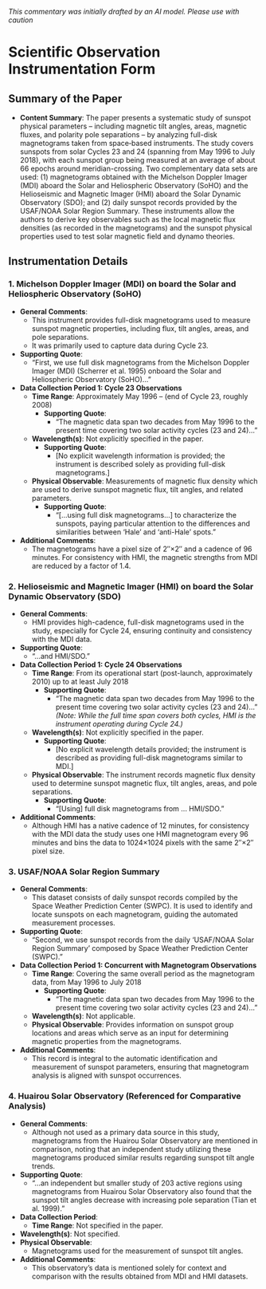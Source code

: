 _This commentary was initially drafted by an AI model. Please use with caution_

# Scientific Observation Instrumentation Form

## Summary of the Paper
- **Content Summary**: The paper presents a systematic study of sunspot physical parameters – including magnetic tilt angles, areas, magnetic fluxes, and polarity pole separations – by analyzing full-disk magnetograms taken from space‐based instruments. The study covers sunspots from solar Cycles 23 and 24 (spanning from May 1996 to July 2018), with each sunspot group being measured at an average of about 66 epochs around meridian-crossing. Two complementary data sets are used: (1) magnetograms obtained with the Michelson Doppler Imager (MDI) aboard the Solar and Heliospheric Observatory (SoHO) and the Helioseismic and Magnetic Imager (HMI) aboard the Solar Dynamic Observatory (SDO); and (2) daily sunspot records provided by the USAF/NOAA Solar Region Summary. These instruments allow the authors to derive key observables such as the local magnetic flux densities (as recorded in the magnetograms) and the sunspot physical properties used to test solar magnetic field and dynamo theories.

## Instrumentation Details

### 1. Michelson Doppler Imager (MDI) on board the Solar and Heliospheric Observatory (SoHO)
- **General Comments**:
   - This instrument provides full-disk magnetograms used to measure sunspot magnetic properties, including flux, tilt angles, areas, and pole separations.
   - It was primarily used to capture data during Cycle 23.
- **Supporting Quote**:  
   - “First, we use full disk magnetograms from the Michelson Doppler Imager (MDI) (Scherrer et al. 1995) onboard the Solar and Heliospheric Observatory (SoHO)...”
- **Data Collection Period 1: Cycle 23 Observations**
   - **Time Range**: Approximately May 1996 – (end of Cycle 23, roughly 2008)
      - **Supporting Quote**:  
         - “The magnetic data span two decades from May 1996 to the present time covering two solar activity cycles (23 and 24)...”
   - **Wavelength(s)**: Not explicitly specified in the paper.
      - **Supporting Quote**:  
         - [No explicit wavelength information is provided; the instrument is described solely as providing full-disk magnetograms.]
   - **Physical Observable**: Measurements of magnetic flux density which are used to derive sunspot magnetic flux, tilt angles, and related parameters.
      - **Supporting Quote**:  
         - “[...using full disk magnetograms...] to characterize the sunspots, paying particular attention to the differences and similarities between ‘Hale’ and ‘anti-Hale’ spots.”
- **Additional Comments**:  
   - The magnetograms have a pixel size of 2″×2″ and a cadence of 96 minutes. For consistency with HMI, the magnetic strengths from MDI are reduced by a factor of 1.4.

### 2. Helioseismic and Magnetic Imager (HMI) on board the Solar Dynamic Observatory (SDO)
- **General Comments**:
   - HMI provides high-cadence, full-disk magnetograms used in the study, especially for Cycle 24, ensuring continuity and consistency with the MDI data.
- **Supporting Quote**:  
   - “...and HMI/SDO.”
- **Data Collection Period 1: Cycle 24 Observations**
   - **Time Range**: From its operational start (post-launch, approximately 2010) up to at least July 2018
      - **Supporting Quote**:  
         - “The magnetic data span two decades from May 1996 to the present time covering two solar activity cycles (23 and 24)...”  
         *(Note: While the full time span covers both cycles, HMI is the instrument operating during Cycle 24.)*
   - **Wavelength(s)**: Not explicitly specified in the paper.
      - **Supporting Quote**:  
         - [No explicit wavelength details provided; the instrument is described as providing full-disk magnetograms similar to MDI.]
   - **Physical Observable**: The instrument records magnetic flux density used to determine sunspot magnetic flux, tilt angles, areas, and pole separations.
      - **Supporting Quote**:  
         - “[Using] full disk magnetograms from ... HMI/SDO.”
- **Additional Comments**:  
   - Although HMI has a native cadence of 12 minutes, for consistency with the MDI data the study uses one HMI magnetogram every 96 minutes and bins the data to 1024×1024 pixels with the same 2″×2″ pixel size.

### 3. USAF/NOAA Solar Region Summary
- **General Comments**:
   - This dataset consists of daily sunspot records compiled by the Space Weather Prediction Center (SWPC). It is used to identify and locate sunspots on each magnetogram, guiding the automated measurement processes.
- **Supporting Quote**:  
   - “Second, we use sunspot records from the daily ‘USAF/NOAA Solar Region Summary’ composed by Space Weather Prediction Center (SWPC).”
- **Data Collection Period 1: Concurrent with Magnetogram Observations**
   - **Time Range**: Covering the same overall period as the magnetogram data, from May 1996 to July 2018
      - **Supporting Quote**:  
         - “The magnetic data span two decades from May 1996 to the present time covering two solar activity cycles (23 and 24)...”
   - **Wavelength(s)**: Not applicable.
   - **Physical Observable**: Provides information on sunspot group locations and areas which serve as an input for determining magnetic properties from the magnetograms.
- **Additional Comments**:  
   - This record is integral to the automatic identification and measurement of sunspot parameters, ensuring that magnetogram analysis is aligned with sunspot occurrences.

### 4. Huairou Solar Observatory (Referenced for Comparative Analysis)
- **General Comments**:
   - Although not used as a primary data source in this study, magnetograms from the Huairou Solar Observatory are mentioned in comparison, noting that an independent study utilizing these magnetograms produced similar results regarding sunspot tilt angle trends.
- **Supporting Quote**:  
   - “...an independent but smaller study of 203 active regions using magnetograms from Huairou Solar Observatory also found that the sunspot tilt angles decrease with increasing pole separation (Tian et al. 1999).”
- **Data Collection Period**:  
   - **Time Range**: Not specified in the paper.
- **Wavelength(s)**: Not specified.
- **Physical Observable**:  
   - Magnetograms used for the measurement of sunspot tilt angles.
- **Additional Comments**:  
   - This observatory’s data is mentioned solely for context and comparison with the results obtained from MDI and HMI datasets.
